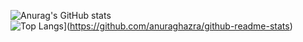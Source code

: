 ![Anurag's GitHub stats](https://github-readme-stats.vercel.app/api?username=9thanaphat&theme=dark&show_icons=true)<br>
![Top Langs](https://github-readme-stats.vercel.app/api/top-langs/?username=9thanaphat&theme=dark&hide=roff)](https://github.com/anuraghazra/github-readme-stats)
